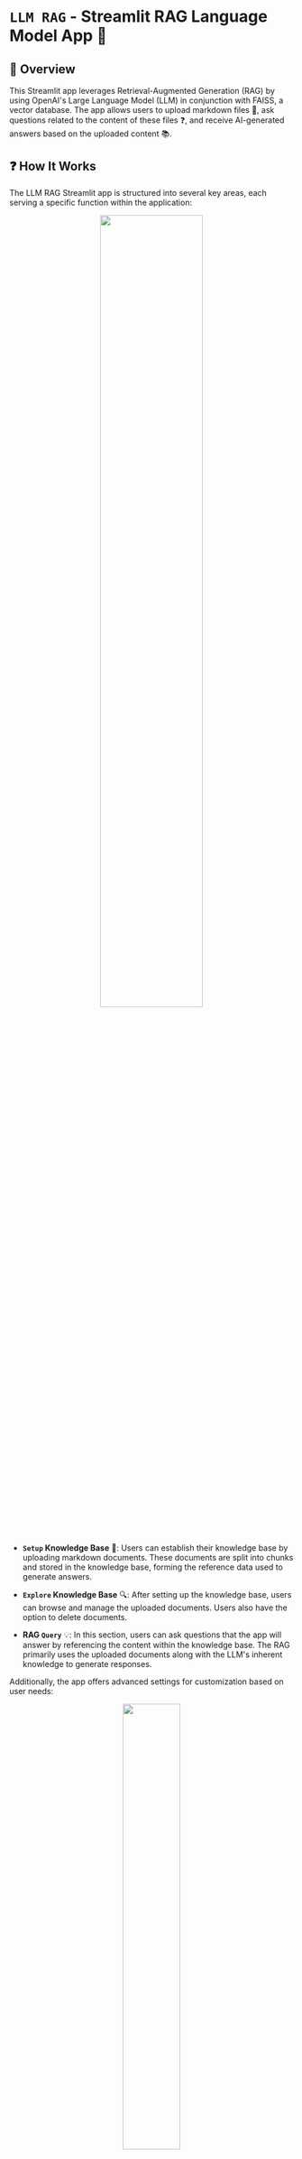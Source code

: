 # `LLM RAG` - Streamlit RAG Language Model App 🤖

## 🌟 Overview 
This Streamlit app leverages Retrieval-Augmented Generation (RAG) by using OpenAI's Large Language Model (LLM) in conjunction with FAISS, a vector database. The app allows users to upload markdown files 📂, ask questions related to the content of these files ❓, and receive AI-generated answers based on the uploaded content 📚.

## ❓ How It Works
The LLM RAG Streamlit app is structured into several key areas, each serving a specific function within the application:

<p align="center">
  <img src="https://github.com/labrijisaad/LLM-RAG/assets/74627083/61518120-e3a0-4e76-84ea-4fb11bd82e4a" width="60%" />
</p>

-  **`Setup` Knowledge Base** 📂: Users can establish their knowledge base by uploading markdown documents. These documents are split into chunks and stored in the knowledge base, forming the reference data used to generate answers.

-  **`Explore` Knowledge Base** 🔍: After setting up the knowledge base, users can browse and manage the uploaded documents. Users also have the option to delete documents.

-  **RAG `Query`** 💡: In this section, users can ask questions that the app will answer by referencing the content within the knowledge base. The RAG primarily uses the uploaded documents along with the LLM's inherent knowledge to generate responses.

Additionally, the app offers advanced settings for customization based on user needs:

<p align="center">
  <img src="https://github.com/labrijisaad/LLM-RAG/assets/74627083/8f878a40-f268-4ba9-ae0f-75ca2391357d" width="45%" />
</p>

- **OpenAI `Embedding Model` Settings**: Users select the desired embedding model for document vectorization. Choices affect the precision of Similarity Search and the cost per token processed.
  
- **OpenAI `LLM` Settings**: This setting allows users to choose the specific OpenAI language model variant for generating answers. 

- **Model `Temperature`**: Adjusting this parameter influences the creativity of the language model’s responses.

- **Max `Completion Tokens`**: Users can define the maximum length of the generated response by setting the maximum number of tokens the model should produce.

- **Drop All Documents in `Knowledge Base`**

## 🛠️ System Architecture
The following diagram illustrates the flow of data through the system:

```mermaid
graph TD
    A[Markdown Documents] -->|Data Cleaning &<br>Splitting in Chunks| B[Cleaned Text]
    B -->|OpenAI Model<br>Embedding| C[Document Embeddings]
    C -->|Store| D[(Vectorstore)]
    D -->|Similarity Search| E[Relevant Documents]
 
    F[User Question] -->|OpenAI Model<br>Embedding| G[Query Embedding]
    G -->|Fetch| D
 
    F --> J[Contextualized Prompt]
    E --> J
    J -->|OpenAI LLM Model| L[Answer]
 
    subgraph Data Preparation
        A
        B
    end
 
    subgraph Vectorization
        C
        G
    end
 
    subgraph Relevant Documents Retrieval
        D
        E
    end
 
    subgraph LLM Querying
        J
        L
    end
 
    %% Styles
    style A fill:#7f7f7f,stroke:#fff,stroke-width:2px
    style B fill:#8fa1b3,stroke:#fff,stroke-width:2px
    style C fill:#8fa1b3,stroke:#fff,stroke-width:2px
    style D fill:#8fa1b3,stroke:#fff,stroke-width:2px
    style E fill:#8fa1b3,stroke:#fff,stroke-width:2px
    style F fill:#7f7f7f,stroke:#fff,stroke-width:2px
    style G fill:#8fa1b3,stroke:#fff,stroke-width:2px
    style J fill:#e07b53,stroke:#fff,stroke-width:2px
    style L fill:#e07b53,stroke:#fff,stroke-width:2px
```

## Project Structure 🏗️
The project's main directories are laid out as follows:

```
LLM-RAG/
├── .github/workflows/          # CI/CD pipeline definitions
├── configs/                    # Configuration files for the model (model names, pricing..)
├── data/                       # Data and indices used by the app (FAISS Knowledge Base)
├── docker/                     # Docker related files 
├── notebooks/                  # Jupyter notebooks for experiments
├── secrets/                    # API keys and other secrets (excluded from version control)
├── src/                        # Source code for the LLM RAG logic
├── streamlit_app/              # Streamlit app files for the Web Interface
├── tests/                      # Test cases for the application
├── .dockerignore               # Specifies ignored files in Docker builds
├── .gitignore                  # Specifies untracked files ignored by git
├── Dockerfile                  # Dockerfile for building the Docker image
├── Makefile                    # Make commands for building and running the app 🧑‍💻
├── README.md                   # Documentation and instructions
├── requirements.txt            # Python dependencies for the project
└── (additional project files and scripts)
```

## 🚀 Getting Started

To begin using the LLM RAG app, follow these simple steps:

1. **Clone the Repository:**
   ```
   git clone https://github.com/labrijisaad/LLM-RAG.git
   ```

2. **Create the Environment:**
   Set up your virtual environment using either venv or conda:
   ```
   # Using venv
   python -m venv env_llm_rag
   source env_llm_rag/bin/activate
   
   # Using conda
   conda create --name env_llm_rag
   conda activate env_llm_rag
   ```

3. **Install Dependencies:**
   Install the required dependencies by

 running:
   ```
   pip install -r requirements.txt
   ```

4. **Set Up OpenAI API:**
   Rename the example credentials file to `secrets/credentials.yml` and replace the placeholder key ('sk-xxx') with your actual OpenAI API key. You can obtain your API key by following the instructions provided in the [OpenAI documentation](https://platform.openai.com/docs/quickstart?context=python).
   ```
   rename secrets/credentials-example.yml secrets/credentials.yml
   ```

5. **Run the Streamlit App:**
   Launch the Streamlit app using either the provided Makefile command or directly via the Streamlit CLI:
   ```
   # Using Makefile
   make stream
   
   # Or directly
   streamlit run streamlit_app/main.py
   ```
## 🐳 Docker Version

The application is available as a Docker container and can be easily set up and run with a few commands. If you want to run the application using the Docker image from the public registry, ensure that you have a `secrets` directory with the necessary API keys as specified in the `secrets/credentials.yml`.

To pull and run the Docker container:

1. **Pull the Docker Image:**
   You can pull the image directly from **Google Artifact Registry** using the following command:
   ```shell
   docker pull europe-west1-docker.pkg.dev/llm-rag-application/llm-rag/llm_rag_app:latest
   ```

2. **Run the Docker Container:**
   After pulling the image, you can run it with:
   ```shell
   docker run -p 8501:8501 -v $(pwd)/secrets:/app/secrets europe-west1-docker.pkg.dev/llm-rag-application/llm-rag/llm_rag_app:latest
   ```
   This command will start the container and mount your **`secrets`** directory for the application to use.

If you prefer to use the **Makefile**, the equivalent commands are provided for convenience:

```shell
# To pull the Docker image
make docker-pull

# To run the pulled Docker image
make docker-run-pulled
```

The Streamlit app will be available at **`http://localhost:8501`** once the container is running.


## 🌐 Connect with me
<div align="center">
  <a href="https://www.linkedin.com/in/labrijisaad/">
    <img src="https://img.shields.io/badge/LinkedIn-%230077B5.svg?&style=for-the-badge&logo=linkedin&logoColor=white" alt="LinkedIn" style="margin-bottom: 5px;"/>
  </a>
  <a href="https://github.com/labrijisaad">
    <img src="https://img.shields.io/badge/GitHub-100000?style=for-the-badge&logo=github&logoColor=white" alt="GitHub" style="margin-bottom: 5px;"/>
  </a>
</div>
